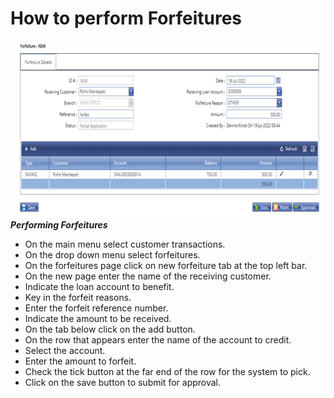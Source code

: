 # How to perform Forfeitures
![How to perform Forfeiture transactions on the MFI Expert application](./images/Forfeitures.png "Forfeitures")
***Performing Forfeitures***

- On the main menu select customer transactions.
- On the drop down menu select forfeitures. 
- On the forfeitures page click on new forfeiture tab at the top left bar.
- On the new page enter the name of the receiving customer. 
- Indicate the loan account to benefit.
- Key in the forfeit reasons.
- Enter the forfeit reference number.
- Indicate the amount to be received.
- On the tab below click on the add button.
- On the row that appears enter the name of the account to credit.
- Select the account. 
- Enter the amount to forfeit.
- Check  the tick button at the far end of the row for the system to pick.
- Click on the save button to submit for approval.